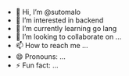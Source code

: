- 👋 Hi, I’m @sutomalo
- 👀 I’m interested in backend
- 🌱 I’m currently learning go lang
- 💞️ I’m looking to collaborate on ...
- 📫 How to reach me ...
- 😄 Pronouns: ...
- ⚡ Fun fact: ...

<!---
sutomalo/sutomalo is a ✨ special ✨ repository because its `README.md` (this file) appears on your GitHub profile.
You can click the Preview link to take a look at your changes.
--->
